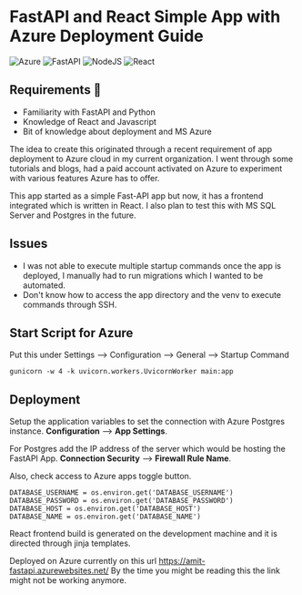# FastAPI and React Simple App with Azure Deployment Guide

![Azure](https://img.shields.io/badge/azure-%230072C6.svg?style=for-the-badge&logo=microsoftazure&logoColor=white)
![FastAPI](https://img.shields.io/badge/FastAPI-005571?style=for-the-badge&logo=fastapi)
![NodeJS](https://img.shields.io/badge/node.js-6DA55F?style=for-the-badge&logo=node.js&logoColor=white)
![React](https://img.shields.io/badge/react-%2320232a.svg?style=for-the-badge&logo=react&logoColor=%2361DAFB)

## Requirements 🏃

- Familiarity with FastAPI and Python
- Knowledge of React and Javascript
- Bit of knowledge about deployment and MS Azure

The idea to create this originated through a recent requirement of app deployment to Azure cloud in my current organization. I went through some tutorials and blogs, had a paid account activated on Azure to experiment with various features Azure has to offer.

This app started as a simple Fast-API app but now, it has a frontend integrated which is written in React. I also plan to test this with MS SQL Server and Postgres in the 
future.

## Issues

- I was not able to execute multiple startup commands once the app is deployed, I manually had to run migrations which I wanted to be automated.
- Don't know how to access the app directory and the venv to execute commands through SSH.

## Start Script for Azure

Put this under Settings --> Configuration --> General --> Startup Command

```
gunicorn -w 4 -k uvicorn.workers.UvicornWorker main:app
```

## Deployment

Setup the application variables to set the connection with Azure Postgres instance. **Configuration** --> **App Settings**.

For Postgres add the IP address of the server which would be hosting the FastAPI App. **Connection Security** --> **Firewall Rule Name**.

Also, check access to Azure apps toggle button.

```
DATABASE_USERNAME = os.environ.get('DATABASE_USERNAME')
DATABASE_PASSWORD = os.environ.get('DATABASE_PASSWORD')
DATABASE_HOST = os.environ.get('DATABASE_HOST')
DATABASE_NAME = os.environ.get('DATABASE_NAME')
```

React frontend build is generated on the development machine and it is directed through jinja templates.

Deployed on Azure currently on this url https://amit-fastapi.azurewebsites.net/
By the time you might be reading this the link might not be working anymore.


